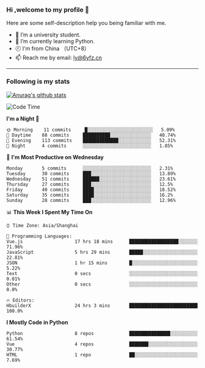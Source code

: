 ### Hi ,welcome to my profile 👋
Here are some self-description help you being familiar with me.
<!--
**liuyunfz/liuyunfz** is a ✨ _special_ ✨ repository because its `README.md` (this file) appears on your GitHub profile.
- 👯 I’m looking to collaborate on ...
- 🤔 I’m looking for help with ...
Here are some ideas to get you started:
-->
- 🏫 I’m a university student.
- 💪 I’m currently learning Python.
- 🕗 I'm from China （UTC+8）
- 📫 Reach me by email: [ly@6yfz.cn](mailto:ly@6yfz.cn)
  
---
### Following is my stats
  
[![Anurag's github stats](https://github-readme-stats.vercel.app/api?username=liuyunfz)](https://github.com/anuraghazra/github-readme-stats)
  
<!--START_SECTION:waka-->
![Code Time](http://img.shields.io/badge/Code%20Time-0%20secs-blue)

**I'm a Night 🦉** 

```text
🌞 Morning    11 commits     █░░░░░░░░░░░░░░░░░░░░░░░░   5.09% 
🌆 Daytime    88 commits     ██████████░░░░░░░░░░░░░░░   40.74% 
🌃 Evening    113 commits    █████████████░░░░░░░░░░░░   52.31% 
🌙 Night      4 commits      ░░░░░░░░░░░░░░░░░░░░░░░░░   1.85%

```
📅 **I'm Most Productive on Wednesday** 

```text
Monday       5 commits      ░░░░░░░░░░░░░░░░░░░░░░░░░   2.31% 
Tuesday      30 commits     ███░░░░░░░░░░░░░░░░░░░░░░   13.89% 
Wednesday    51 commits     ██████░░░░░░░░░░░░░░░░░░░   23.61% 
Thursday     27 commits     ███░░░░░░░░░░░░░░░░░░░░░░   12.5% 
Friday       40 commits     ████░░░░░░░░░░░░░░░░░░░░░   18.52% 
Saturday     35 commits     ████░░░░░░░░░░░░░░░░░░░░░   16.2% 
Sunday       28 commits     ███░░░░░░░░░░░░░░░░░░░░░░   12.96%

```


📊 **This Week I Spent My Time On** 

```text
⌚︎ Time Zone: Asia/Shanghai

💬 Programming Languages: 
Vue.js                   17 hrs 18 mins      ██████████████████░░░░░░░   71.96% 
JavaScript               5 hrs 29 mins       █████░░░░░░░░░░░░░░░░░░░░   22.81% 
JSON                     1 hr 15 mins        █░░░░░░░░░░░░░░░░░░░░░░░░   5.22% 
Text                     0 secs              ░░░░░░░░░░░░░░░░░░░░░░░░░   0.01% 
Other                    0 secs              ░░░░░░░░░░░░░░░░░░░░░░░░░   0.0%

🔥 Editors: 
HbuilderX                24 hrs 3 mins       █████████████████████████   100.0%

```

**I Mostly Code in Python** 

```text
Python                   8 repos             ███████████████░░░░░░░░░░   61.54% 
Vue                      4 repos             ███████░░░░░░░░░░░░░░░░░░   30.77% 
HTML                     1 repo              ██░░░░░░░░░░░░░░░░░░░░░░░   7.69%

```



<!--END_SECTION:waka-->
